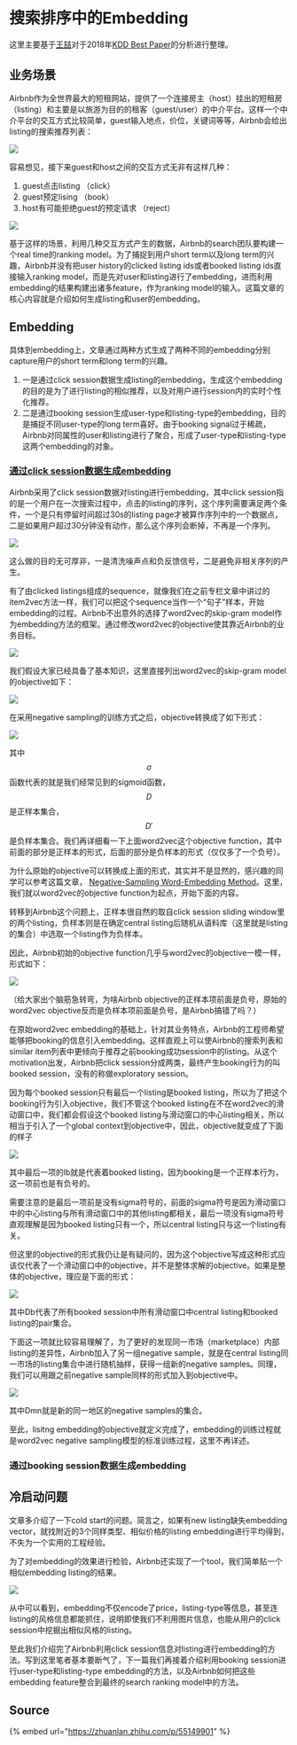 # 搜索排序中的Embedding

这里主要基于[王喆](https://github.com/wzhe06)对于2018年[KDD Best Paper](https://dl.acm.org/citation.cfm?id=3219885)的分析进行整理。

## 业务场景

Airbnb作为全世界最大的短租网站，提供了一个连接房主（host）挂出的短租房（listing）和主要是以旅游为目的的租客（guest/user）的中介平台。这样一个中介平台的交互方式比较简单，guest输入地点，价位，关键词等等，Airbnb会给出listing的搜索推荐列表：

![](../../../.gitbook/assets/v2-f24a449a8ee0c04f24809bdf5a9750e2_hd.jpg)

容易想见，接下来guest和host之间的交互方式无非有这样几种：

1. guest点击listing （click）
2. guest预定lising （book）
3. host有可能拒绝guest的预定请求 （reject）

![](../../../.gitbook/assets/v2-340b85f28bfb6448e3597021f8080aa2_hd.jpg)

基于这样的场景，利用几种交互方式产生的数据，Airbnb的search团队要构建一个real time的ranking model。为了捕捉到用户short term以及long term的兴趣，Airbnb并没有把user history的clicked listing ids或者booked listing ids直接输入ranking model，而是先对user和listing进行了embedding，进而利用embedding的结果构建出诸多feature，作为ranking model的输入。这篇文章的核心内容就是介绍如何生成listing和user的embedding。

## Embedding

具体到embedding上，文章通过两种方式生成了两种不同的embedding分别capture用户的short term和long term的兴趣。

1. 一是通过click session数据生成listing的embedding，生成这个embedding的目的是为了进行listing的相似推荐，以及对用户进行session内的实时个性化推荐。
2. 二是通过booking session生成user-type和listing-type的embedding，目的是捕捉不同user-type的long term喜好。由于booking signal过于稀疏，Airbnb对同属性的user和listing进行了聚合，形成了user-type和listing-type这两个embedding的对象。

### [通过click session数据生成embedding](https://zhuanlan.zhihu.com/p/55149901)

Airbnb采用了click session数据对listing进行embedding，其中click session指的是一个用户在一次搜索过程中，点击的listing的序列，这个序列需要满足两个条件，一个是只有停留时间超过30s的listing page才被算作序列中的一个数据点，二是如果用户超过30分钟没有动作，那么这个序列会断掉，不再是一个序列。

![](../../../.gitbook/assets/v2-022844d59ce5772df5b60c257a8994b3_hd.jpg)

这么做的目的无可厚非，一是清洗噪声点和负反馈信号，二是避免非相关序列的产生。

有了由clicked listings组成的sequence，就像我们在之前专栏文章中讲过的item2vec方法一样，我们可以把这个sequence当作一个“句子”样本，开始embedding的过程。Airbnb不出意外的选择了word2vec的skip-gram model作为embedding方法的框架。通过修改word2vec的objective使其靠近Airbnb的业务目标。

![](../../../.gitbook/assets/v2-98bd1b08041a3f247c184b1a2207c044_hd.jpg)

我们假设大家已经具备了基本知识，这里直接列出word2vec的skip-gram model的objective如下：

![](../../../.gitbook/assets/v2-afa9967a73a25c7f8ecfafd4c93e3d18_hd.png)

在采用negative sampling的训练方式之后，objective转换成了如下形式：

![](../../../.gitbook/assets/v2-af88b71ed48adec6e09fcd0b4314366f_hd.png)

其中 $$\sigma$$ 函数代表的就是我们经常见到的sigmoid函数， $$D$$ 是正样本集合， $$D'$$ 是负样本集合。我们再详细看一下上面word2vec这个objective function，其中前面的部分是正样本的形式，后面的部分是负样本的形式（仅仅多了一个负号）。

为什么原始的objective可以转换成上面的形式，其实并不是显然的，感兴趣的同学可以参考这篇文章， [Negative-Sampling Word-Embedding Method](https://github.com/wzhe06/Reco-papers/blob/master/Famous%20Machine%20Learning%20Papers/%5BW2V%5DNegative-Sampling%20Word-Embedding%20Method.pdf)。这里，我们就以word2vec的objective function为起点，开始下面的内容。

转移到Airbnb这个问题上，正样本很自然的取自click session sliding window里的两个listing，负样本则是在确定central listing后随机从语料库（这里就是listing的集合）中选取一个listing作为负样本。

因此，Airbnb初始的objective function几乎与word2vec的objective一模一样，形式如下：

![](../../../.gitbook/assets/v2-0ba1b430adc8fb3b47d29e4a7d6897be_hd.jpg)

（给大家出个脑筋急转弯，为啥Airbnb objective的正样本项前面是负号，原始的word2vec objective反而是负样本项前面是负号，是Airbnb搞错了吗？）

在原始word2vec embedding的基础上，针对其业务特点，Airbnb的工程师希望能够把booking的信息引入embedding。这样直观上可以使Airbnb的搜索列表和similar item列表中更倾向于推荐之前booking成功session中的listing。从这个motivation出发，Airbnb把click session分成两类，最终产生booking行为的叫booked session，没有的称做exploratory session。

因为每个booked session只有最后一个listing是booked listing，所以为了把这个booking行为引入objective，我们不管这个booked listing在不在word2vec的滑动窗口中，我们都会假设这个booked listing与滑动窗口的中心listing相关，所以相当于引入了一个global context到objective中，因此，objective就变成了下面的样子

![](../../../.gitbook/assets/v2-f2214da199414e9f3457a1221f0d0a87_hd.png)

其中最后一项的lb就是代表着booked listing，因为booking是一个正样本行为，这一项前也是有负号的。

需要注意的是最后一项前是没有sigma符号的，前面的sigma符号是因为滑动窗口中的中心listing与所有滑动窗口中的其他listing都相关，最后一项没有sigma符号直观理解是因为booked listing只有一个，所以central listing只与这一个listing有关。

但这里的objective的形式我仍让是有疑问的，因为这个objective写成这种形式应该仅代表了一个滑动窗口中的objective，并不是整体求解的objective。如果是整体的objective，理应是下面的形式：

![](../../../.gitbook/assets/v2-c1cf96d935beb8b54f666c6a8796ff07_hd.png)

其中Db代表了所有booked session中所有滑动窗口中central listing和booked listing的pair集合。

下面这一项就比较容易理解了，为了更好的发现同一市场（marketplace）内部listing的差异性，Airbnb加入了另一组negative sample，就是在central listing同一市场的listing集合中进行随机抽样，获得一组新的negative samples。同理，我们可以用跟之前negative sample同样的形式加入到objective中。

![](../../../.gitbook/assets/v2-2927ff63cf41a57e76874c8ddc97ad7f_hd.jpg)

其中Dmn就是新的同一地区的negative samples的集合。

至此，lisitng embedding的objective就定义完成了，embedding的训练过程就是word2vec negative sampling模型的标准训练过程，这里不再详述。

### 通过booking session数据生成embedding

## 冷启动问题

文章多介绍了一下cold start的问题。简言之，如果有new listing缺失embedding vector，就找附近的3个同样类型、相似价格的listing embedding进行平均得到，不失为一个实用的工程经验。

为了对embedding的效果进行检验，Airbnb还实现了一个tool，我们简单贴一个相似embedding listing的结果。

![](../../../.gitbook/assets/v2-e700948bc09911294f0f80b059dda7a0_hd.jpg)

从中可以看到，embedding不仅encode了price，listing-type等信息，甚至连listing的风格信息都能抓住，说明即使我们不利用图片信息，也能从用户的click session中挖掘出相似风格的listing。

至此我们介绍完了Airbnb利用click session信息对listing进行embedding的方法。写到这里笔者基本要断气了，下一篇我们再接着介绍利用booking session进行user-type和listing-type embedding的方法，以及Airbnb如何把这些embedding feature整合到最终的search ranking model中的方法。

## Source

{% embed url="https://zhuanlan.zhihu.com/p/55149901" %}




